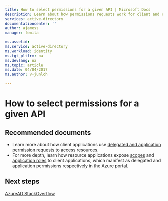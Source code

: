 ```yaml
---
title: How to select permissions for a given API | Microsoft Docs
description: Learn about how permissions requests work for client and resource applications for applications you are developing
services: active-directory
documentationcenter: ''
author: ajamess
manager: femila

ms.assetid: 
ms.service: active-directory
ms.workload: identity
ms.tgt_pltfrm: na
ms.devlang: na
ms.topic: article
ms.date: 04/04/2017
ms.author: v-junlch

---
```


# How to select permissions for a given API 

## Recommended documents

- Learn more about how client applications use [delegated and application permission requests](develop/active-directory-dev-glossary.md#permissions) to access resources.
- For more depth, learn how resource applications expose [scopes](develop/active-directory-dev-glossary.md#scopes) and [application roles](develop/active-directory-dev-glossary.md#roles) to client applications, which manifest as delegated and application permissions respectively in the Azure portal. 

## Next steps

[AzureAD StackOverflow](http://stackoverflow.com/questions/tagged/azure-active-directory)

